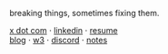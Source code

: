breaking things, sometimes fixing them.

[x dot com](https://x.com/itssdevk) ⋅ [linkedin](https://linkedin.com/in/devanshk-kukreja) ⋅ [resume](https://docs.google.com/document/d/1Tb1DgEWUWMk5-xYDBDYJ35hv6-PAOKmnJRsJ8OwLzlo/edit?usp=sharing)  
[blog](https://devanshk.xyz/blog) ⋅ [w3](https://devanshk.xyz) ⋅ [discord](https://discord.com/users/880029277821763655) ⋅ [notes](https://notes.devanshk.xyz)  
